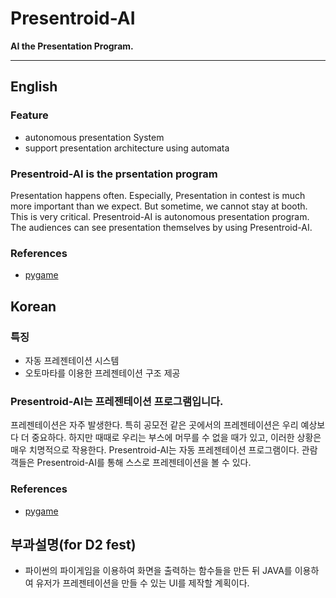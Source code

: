 # Presentroid-AI
**AI the Presentation Program.**
***
## English
### Feature
 * autonomous presentation System
 * support presentation architecture using automata

### Presentroid-AI is the prsentation program
Presentation happens often. Especially, Presentation in contest is much more important than we expect. But sometime, we cannot stay at booth. This is very critical. Presentroid-AI is autonomous presentation program. The audiences can see presentation themselves by using Presentroid-AI.

### References
 * [pygame](http://www.pygame.org/hifi.html "pygame")

 ## Korean
### 특징
 * 자동 프레젠테이션 시스템
 * 오토마타를 이용한 프레젠테이션 구조 제공

### Presentroid-AI는 프레젠테이션 프로그램입니다.
프레젠테이션은 자주 발생한다. 특히 공모전 같은 곳에서의 프레젠테이션은 우리 예상보다 더 중요하다. 하지만 때때로 우리는 부스에 머무를 수 없을 때가 있고, 이러한 상황은 매우 치명적으로 작용한다. Presentroid-AI는 자동 프레젠테이션 프로그램이다. 관람객들은 Presentroid-AI를 통해 스스로 프레젠테이션을 볼 수 있다.

### References
 * [pygame](http://www.pygame.org/hifi.html "pygame")


## 부과설명(for D2 fest)
 * 파이썬의 파이게임을 이용하여 화면을 출력하는 함수들을 만든 뒤 JAVA를 이용하여 유저가 프레젠테이션을 만들 수 있는 UI를 제작할 계획이다.
